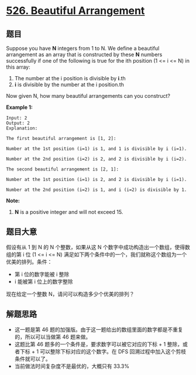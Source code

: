 # [526. Beautiful Arrangement](https://leetcode.com/problems/beautiful-arrangement/)

## 题目

Suppose you have **N** integers from 1 to N. We define a beautiful arrangement as an array that is constructed by these **N** numbers successfully if one of the following is true for the ith position (1 <= i <= N) in this array:

1. The number at the i position is divisible by **i**.th
2. **i** is divisible by the number at the i position.th

Now given N, how many beautiful arrangements can you construct?

**Example 1:**

    Input: 2
    Output: 2
    Explanation:

    The first beautiful arrangement is [1, 2]:

    Number at the 1st position (i=1) is 1, and 1 is divisible by i (i=1).

    Number at the 2nd position (i=2) is 2, and 2 is divisible by i (i=2).

    The second beautiful arrangement is [2, 1]:

    Number at the 1st position (i=1) is 2, and 2 is divisible by i (i=1).

    Number at the 2nd position (i=2) is 1, and i (i=2) is divisible by 1.

**Note:**

1. **N** is a positive integer and will not exceed 15.

## 题目大意

假设有从 1 到 N 的 N 个整数，如果从这 N 个数字中成功构造出一个数组，使得数组的第 i 位 (1 <= i <= N) 满足如下两个条件中的一个，我们就称这个数组为一个优美的排列。条件：

- 第 i 位的数字能被 i 整除
- i 能被第 i 位上的数字整除

现在给定一个整数 N，请问可以构造多少个优美的排列？

## 解题思路

- 这一题是第 46 题的加强版。由于这一题给出的数组里面的数字都是不重复的，所以可以当做第 46 题来做。
- 这题比第 46 题多的一个条件是，要求数字可以被它对应的下标 + 1 整除，或者下标 + 1 可以整除下标对应的这个数字。在 DFS 回溯过程中加入这个剪枝条件就可以了。
- 当前做法时间复杂度不是最优的，大概只有 33.3%